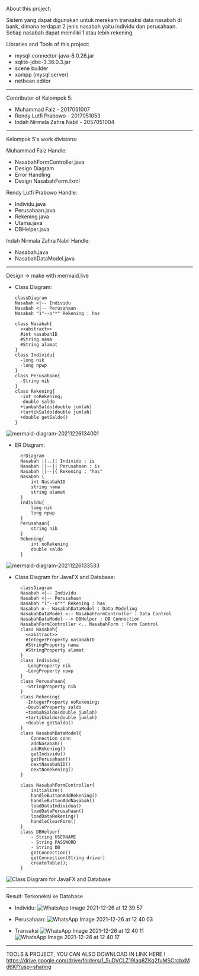 About this project:

Sistem yang dapat digunakan untuk merekam transaksi data nasabah di bank, dimana terdapat 2 jenis nasabah yaitu individu dan perusahaan. Setiap  nasabah dapat memiliki 1 atau lebih rekening.

Libraries and Tools of this project:
- mysql-connector-java-8.0.26.jar
- sqlite-jdbc-3.36.0.3.jar
- scene builder
- xampp (mysql server)
- netbean editor
-------------------------------------------

Contributor of Kelompok 5:
- Muhammad Faiz - 2017051007
- Rendy Lutfi Prabowo - 2017051053
- Indah Nirmala Zahra Nabil - 2057051004

-------------------------------------------

Kelompok 5's work divisions:

Muhammad Faiz Handle:
- NasabahFormController.java
- Design Diagram
- Error Handling
- Design NasabahForm.fxml

Rendy Lutfi Prabowo Handle:
- Individu.java
- Perusahaan.java
- Rekening.java
- Utama.java
- DBHelper.java

Indah Nirmala Zahra Nabil Handle:
- Nasabah.java
- NasabahDataModel.java

-------------------------------------------

Design -> make with mermaid.live

  - Class Diagram:
  
        classDiagram
        Nasabah <|-- Individu
        Nasabah <|-- Perusahaan
        Nasabah "1"--o"*" Rekening : has

        class Nasabah{
          <<abstract>>
          #int nasabahID
          #String nama
          #String alamat
        }
        class Individu{
          -long nik
          -long npwp
        }
        class Perusahaan{
          -String nib
        }
        class Rekening{
          -int noRekening;
          -double saldo
          +tambahSaldo(double jumlah)
          +tartikSaldo(double jumlah)
          +double getSaldo()
        }
![mermaid-diagram-20211226134001](https://user-images.githubusercontent.com/81194811/147400976-bdc10f10-14ba-48ca-bd92-356e232643cf.png)

 
- ER Diagram:

        erDiagram
        Nasabah ||..|| Individu : is
        Nasabah ||--|| Perusahaan : is
        Nasabah ||--|{ Rekening : "has"
        Nasabah {
            int NasabahID
            string nama
            string alamat
        }
        Individu{
            lomg nik
            long npwp
        }
        Perusahaan{
            string nib
        }
        Rekening{
            int noRekening
            double saldo
        }
            
            
![mermaid-diagram-20211226133533](https://user-images.githubusercontent.com/81194811/147400927-fb6b512c-6e30-48ad-b44f-c4132c4c7104.png)


- Class Diagram for JavaFX and Database:

        classDiagram
        Nasabah <|-- Individu
        Nasabah <|-- Perusahaan
        Nasabah "1"--o"*" Rekening : has
        Nasabah o-- NasabahDataModel : Data Modeling
        NasabahDataModel <-- NasabahFormController : Data Control
        NasabahDataModel --> DBHelper : DB Connection
        NasabahFormController <.. NasabahForm : Form Control
        class Nasabah{
          <<abstract>>
          #IntegerProperty nasabahID
          #StringProperty nama
          #StringProperty alamat
        }
        class Individu{
          -LongProperty nik
          -LongProperty npwp
        }
        class Perusahaan{
          -StringProperty nib
        }
        class Rekening{
          -IntegerProperty noRekening;
          -DoubleProperty saldo
          +tambahSaldo(double jumlah)
          +tartikSaldo(double jumlah)
          +double getSaldo()
        }
        class NasabahDataModel{
            Connection conn
            addNasabah()
            addRekening()
            getIndividu()
            getPerusahaan()
            nextNasabahID()
            nextNoRekening()
        }

        class NasabahFormController{
            initialize()
            handleButtonAddRekening()
            handleButtonAddNasabah()
            loadDataIndividua()
            loadDataPerusahaan()
            loadDataRekening()
            handleClearForm()
        }
        class DBHelper{
            - String USERNAME
            - String PASSWORD
            - String DB
            getConnection()
            getConnection(String driver)
            createTable();
        }
  
 ![Class Diagram for JavaFX and Database ](https://user-images.githubusercontent.com/81194811/147399248-b66d4ceb-f417-481a-a55e-22e4dddd1cac.png)

-------------------------------------------

Result:
Terkoneksi ke Database

- Individu:
![WhatsApp Image 2021-12-26 at 12 39 57](https://user-images.githubusercontent.com/95564115/147400028-615628ef-eeef-452f-88a8-0964513a5fcc.jpeg)


- Perusahaan:
![WhatsApp Image 2021-12-26 at 12 40 03](https://user-images.githubusercontent.com/95564115/147400031-fc15bcf5-e0df-464c-966f-ea6d8d295aed.jpeg)


- Transaksi
![WhatsApp Image 2021-12-26 at 12 40 11](https://user-images.githubusercontent.com/95564115/147400032-c71222f7-6142-49ad-af57-9feec7db9221.jpeg)
![WhatsApp Image 2021-12-26 at 12 40 17](https://user-images.githubusercontent.com/95564115/147400039-a504a502-1aff-4aa0-89ec-6ed11474b119.jpeg)



-------------------------------------------
TOOLS & PROJECT, YOU CAN ALSO DOWNLOAD IN LINK HERE !
https://drive.google.com/drive/folders/1_5uDVCLZ19Iaq8ZKq2fuMSCrcbxMd6Kf?usp=sharing

